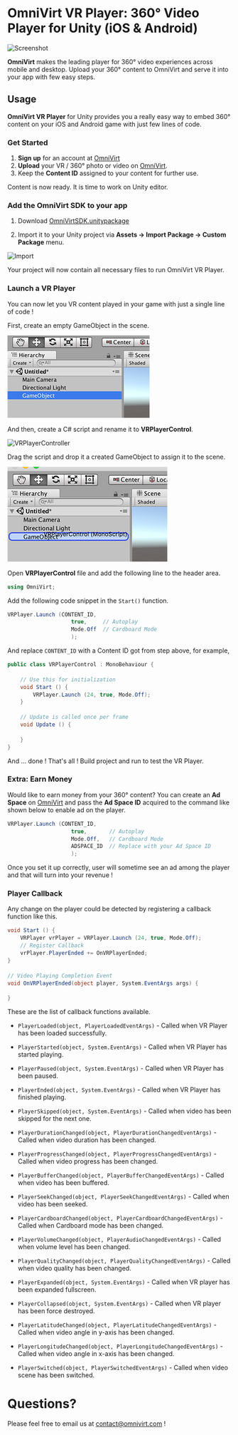# OmniVirt VR Player: 360° Video Player for Unity (iOS & Android)

![Screenshot](https://github.com/OmniVirt/OmniVirtVRPlayer-Unity-Example/raw/master/Screenshots/screenshot.jpg)

**OmniVirt** makes the leading player for 360° video experiences across mobile and desktop. Upload your 360° content to OmniVirt and serve it into your app with few easy steps.

## Usage

**OmniVirt VR Player** for Unity provides you a really easy way to embed 360° content on your iOS and Android game with just few lines of code.

### Get Started

1. **Sign up** for an account at [OmniVirt](www.omnivirt.com)
2. **Upload** your VR / 360° photo or video on [OmniVirt](https://www.omnivirt.com/).
3. Keep the **Content ID** assigned to your content for further use.

Content is now ready. It is time to work on Unity editor.

### Add the OmniVirt SDK to your app

1) Download [OmniVirtSDK.unitypackage](https://github.com/OmniVirt/OmniVirtVRPlayer-Unity-Example/raw/master/OmniVirtSDK.unitypackage)

2) Import it to your Unity project via **Assets -> Import Package -> Custom Package** menu.

![Import](https://github.com/OmniVirt/OmniVirtVRPlayer-Unity-Example/raw/master/Screenshots/importpackage.jpg)

Your project will now contain all necessary files to run OmniVirt VR Player.

### Launch a VR Player

You can now let you VR content played in your game with just a single line of code !

First, create an empty GameObject in the scene.

![GameObject](https://github.com/OmniVirt/OmniVirtVRPlayer-Unity-Example/raw/master/Screenshots/emptygameobject.jpg)

And then, create a C# script and rename it to **VRPlayerControl**.

![VRPlayerController](https://github.com/OmniVirt/OmniVirtVRPlayer-Unity-Example/raw/master/Screenshots/newcsscript.jpg)

Drag the script and drop it a created GameObject to assign it to the scene.

![DragDropScript](https://github.com/OmniVirt/OmniVirtVRPlayer-Unity-Example/raw/master/Screenshots/dragdropscript.jpg)

Open **VRPlayerControl** file and add the following line to the header area.

```csharp
using OmniVirt;
```

Add the following code snippet in the `Start()` function.

```csharp
VRPlayer.Launch (CONTENT_ID,
                    true,     // Autoplay
                    Mode.Off  // Cardboard Mode
                    );
```

And replace `CONTENT_ID` with a Content ID got from step above, for example,

```csharp
public class VRPlayerControl : MonoBehaviour {

	// Use this for initialization
	void Start () {
		VRPlayer.Launch (24, true, Mode.Off);
	}
	
	// Update is called once per frame
	void Update () {
		
	}
}
```

And ... done ! That's all ! Build project and run to test the VR Player.

### Extra: Earn Money

Would like to earn money from your 360° content? You can create an **Ad Space** on [OmniVirt](www.omnivirt.com) and pass the **Ad Space ID** acquired to the command like shown below to enable ad on the player.

```csharp
VRPlayer.Launch (CONTENT_ID,
                    true,       // Autoplay
                    Mode.Off,   // Cardboard Mode
                    ADSPACE_ID  // Replace with your Ad Space ID
                    );
```

Once you set it up correctly, user will sometime see an ad among the player and that will turn into your revenue !

### Player Callback

Any change on the player could be detected by registering a callback function like this.

```csharp
void Start () {
    VRPlayer vrPlayer = VRPlayer.Launch (24, true, Mode.Off);
    // Register Callback
    vrPlayer.PlayerEnded += OnVRPlayerEnded;
}

// Video Playing Completion Event
void OnVRPlayerEnded(object player, System.EventArgs args) {

}
```

These are the list of callback functions available.

- `PlayerLoaded(object, PlayerLoadedEventArgs)` - Called when VR Player has been loaded successfully.

- `PlayerStarted(object, System.EventArgs)` - Called when VR Player has started playing.

- `PlayerPaused(object, System.EventArgs)` - Called when VR Player has been paused.

- `PlayerEnded(object, System.EventArgs)` - Called when VR Player has finished playing.

- `PlayerSkipped(object, System.EventArgs)` - Called when video has been skipped for the next one.

- `PlayerDurationChanged(object, PlayerDurationChangedEventArgs)` - Called when video duration has been changed.

- `PlayerProgressChanged(object, PlayerProgressChangedEventArgs)` - Called when video progress has been changed.

- `PlayerBufferChanged(object, PlayerBufferChangedEventArgs)` - Called when video has been buffered.

- `PlayerSeekChanged(object, PlayerSeekChangedEventArgs)` - Called when video has been seeked.

- `PlayerCardboardChanged(object, PlayerCardboardChangedEventArgs)` - Called when Cardboard mode has been changed.

- `PlayerVolumeChanged(object, PlayerAudioChangedEventArgs)` - Called when volume level has been changed.

- `PlayerQualityChanged(object, PlayerQualityChangedEventArgs)` - Called when video quality has been changed.

- `PlayerExpanded(object, System.EventArgs)` - Called when VR player has been expanded fullscreen.

- `PlayerCollapsed(object, System.EventArgs)` - Called when VR player has been force destroyed.

- `PlayerLatitudeChanged(object, PlayerLatitudeChangedEventArgs)` - Called when video angle in y-axis has been changed.

- `PlayerLongitudeChanged(object, PlayerLongitudeChangedEventArgs)` - Called when video angle in x-axis has been changed.

- `PlayerSwitched(object, PlayerSwitchedEventArgs)` - Called when video scene has been switched.

# Questions?

Please feel free to email us at [contact@omnivirt.com](mailto:contact@omnivirt.com) !
